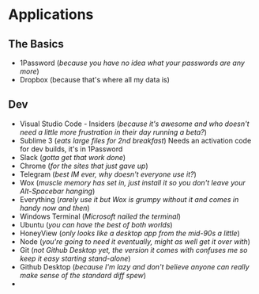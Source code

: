 <!-- TITLE: Applications -->
<!-- SUBTITLE: The Application to you, apps are what kids play with -->

# Applications

## The Basics

* 1Password (_because you have no idea what your passwords are any more_)
* Dropbox (because that's where all my data is)

## Dev

* Visual Studio Code - Insiders (_because it's awesome and who doesn't need a little more frustration in their day running a beta?_)
* Sublime 3 (_eats large files for 2nd breakfast_) Needs an activation code for dev builds, it's in 1Password
* Slack (_gotta get that work done_)
* Chrome (_for the sites that just gave up_)
* Telegram (_best IM ever, why doesn't everyone use it?_)
* Wox (_muscle memory has set in, just install it so you don't leave your Alt-Spacebar hanging_)
* Everything (_rarely use it but Wox is grumpy without it and comes in handy now and then_)
* Windows Terminal (_Microsoft nailed the terminal_)
* Ubuntu (_you can have the best of both worlds_)
* HoneyView (_only looks like a desktop app from the mid-90s a little_)
* Node (_you're going to need it eventually, might as well get it over with_)
* Git (_not Github Desktop yet, the version it comes with confuses me so keep it easy starting stand-alone_)
* Github Desktop (_because I'm lazy and don't believe anyone can really make sense of the standard diff spew_)
* 
<!--stackedit_data:
eyJoaXN0b3J5IjpbLTQ3MDc4NTgxXX0=
-->